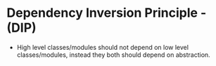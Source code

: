 # Dependency Inversion Principle - (DIP)

- High level classes/modules should not depend on low level classes/modules, instead they both should depend on abstraction.
